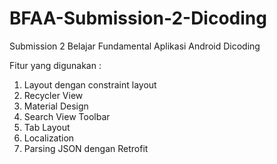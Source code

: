 # BFAA-Submission-2-Dicoding
Submission 2 Belajar Fundamental Aplikasi Android Dicoding

Fitur yang digunakan :
1. Layout dengan constraint layout
2. Recycler View
3. Material Design
4. Search View Toolbar
5. Tab Layout
6. Localization
7. Parsing JSON dengan Retrofit
